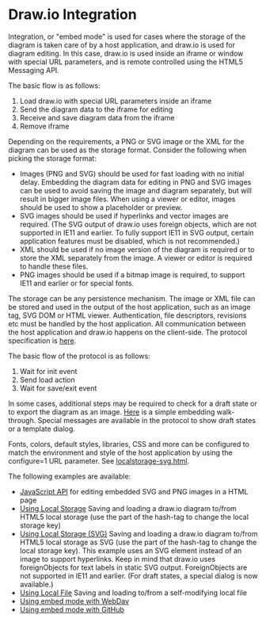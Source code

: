 # Draw.io Integration

Integration, or "embed mode" is used for cases where the storage of the diagram is taken care of by a host application,
and draw.io is used for diagram editing. In this case, draw.io is used inside an iframe or window with special URL
parameters, and is remote controlled using the HTML5 Messaging API.

The basic flow is as follows:

1. Load draw.io with special URL parameters inside an iframe
2. Send the diagram data to the iframe for editing
3. Receive and save diagram data from the iframe
4. Remove iframe

Depending on the requirements, a PNG or SVG image or the XML for the diagram can be used as the storage format. Consider the following when picking the storage format:

- Images (PNG and SVG) should be used for fast loading with no initial delay. Embedding the diagram data for editing in PNG and SVG images can be used to avoid saving the image and diagram separately, but will result in bigger image files. When using a viewer or editor, images should be used to show a placeholder or preview.
- SVG images should be used if hyperlinks and vector images are required. (The SVG output of draw.io uses foreign objects, which are not
supported in IE11 and earlier. To fully support IE11 in SVG output, certain application features must be disabled, which is not recommended.)
- XML should be used if no image version of the diagram is required or to store the XML separately from the image. A viewer or editor is required
to handle these files.
- PNG images should be used if a bitmap image is required, to support IE11 and earlier or for special fonts.

The storage can be any persistence mechanism. The image or XML file can be stored and used in the output of the host application, such as an image tag, SVG DOM or HTML viewer. Authentication, file descriptors, revisions etc must be handled by the host application. All communication between the host application and draw.io happens on the client-side. The protocol specification is <a href="https://desk.draw.io/support/solutions/articles/16000042544" target="_blank">here</a>.

The basic flow of the protocol is as follows:

1. Wait for init event
2. Send load action
3. Wait for save/exit event

In some cases, additional steps may be required to check for a draft state or to export the diagram as an image. <a href="https://support.draw.io/pages/viewpage.action?pageId=8945851" target="_blank">Here</a> is a simple embedding walk-through. Special messages are available in the protocol to show draft states or a template dialog.

Fonts, colors, default styles, libraries, CSS and more can be configured to match the environment and style of the host application by using the configure=1 URL parameter. See <a href="https://github.com/jgraph/drawio-html5/blob/master/localstorage-svg.html#L68" target="_blank">localstorage-svg.html</a>.

The following examples are available:

* <a href="http://jgraph.github.io/drawio-html5/javascript-api.html" target="_blank">JavaScript API</a> for editing embedded SVG and PNG images in a HTML page
* <a href="http://jgraph.github.io/drawio-html5/localstorage.html#default" target="_blank">Using Local Storage</a> Saving and loading a draw.io diagram to/from HTML5 local storage (use the part of the hash-tag to change the local storage key)
* <a href="http://jgraph.github.io/drawio-html5/localstorage-svg.html#default" target="_blank">Using Local Storage (SVG)</a> Saving and loading a draw.io diagram to/from HTML5 local storage as SVG (use the part of the hash-tag to change the local storage key). This example uses an SVG element instead of an image to support hyperlinks. Keep in mind that draw.io uses foreignObjects for text labels in static SVG output. ForeignObjects are not supported in IE11 and earlier. (For draft states, a special dialog is now available.)
* <a href="http://jgraph.github.io/drawio-html5/localfile.html" target="_blank">Using Local File</a> Saving and loading to/from a self-modifying local file
* <a href="https://github.com/jgraph/drawio-html5/tree/master/webdav" target="_blank">Using embed mode with WebDav</a>
* <a href="https://github.com/jgraph/drawio-github" target="_blank">Using embed mode with GitHub</a>
